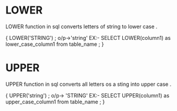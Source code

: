 # LOWER

LOWER function in sql converts letters of string to lower case .

{
    LOWER('STRING') ;
    o/p->'string'
    EX:-
    SELECT LOWER(column1) as lower_case_column1 from table_name ;
}

# UPPER

UPPER function in sql converts all letters os a sting into upper case .

{
    UPPER('string') ;
    o/p-> 'STRING'
    EX:-
    SELECT UPPER(column1) as upper_case_column1 from table_name ;
}